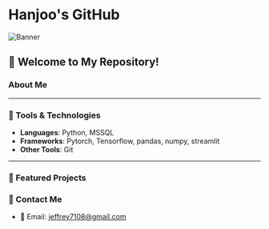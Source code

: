 # Hanjoo's GitHub

![Banner](https://via.placeholder.com/1200x300.png?text=Welcome+to+Hanjoo's+GitHub)

## 🌟 Welcome to My Repository!

### About Me

---

### 🔧 Tools & Technologies
- **Languages**: Python, MSSQL
- **Frameworks**: Pytorch, Tensorflow, pandas, numpy, streamlit
- **Other Tools**: Git

---

### 🚀 Featured Projects

### 💬 Contact Me
- 📧 Email: jeffrey7108@gmail.com

